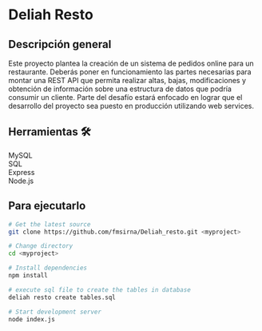 # Deliah Resto

## Descripción general

Este proyecto plantea la creación de un sistema de pedidos online para un restaurante. Deberás poner en funcionamiento las partes necesarias para montar una REST API que permita realizar altas, bajas, modificaciones y obtención de información sobre una estructura de datos que podría consumir un cliente. Parte del desafío estará enfocado en lograr que el desarrollo del proyecto sea puesto en producción utilizando web services.

## Herramientas 🛠

MySQL <br/>
SQL <br/>
Express <br/>
Node.js <br/>


## Para ejecutarlo

```bash
# Get the latest source
git clone https://github.com/fmsirna/Deliah_resto.git <myproject>

# Change directory
cd <myproject>

# Install dependencies
npm install

# execute sql file to create the tables in database
deliah resto create tables.sql 

# Start development server
node index.js
```